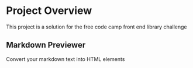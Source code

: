 # Project Overview

This project is a solution for the free code camp front end library challenge

## Markdown Previewer

Convert your markdown text into HTML elements
